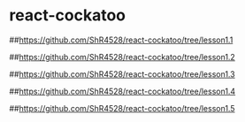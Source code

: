 # react-cockatoo

##https://github.com/ShR4528/react-cockatoo/tree/lesson1.1

##https://github.com/ShR4528/react-cockatoo/tree/lesson1.2

##https://github.com/ShR4528/react-cockatoo/tree/lesson1.3

##https://github.com/ShR4528/react-cockatoo/tree/lesson1.4

##https://github.com/ShR4528/react-cockatoo/tree/lesson1.5
